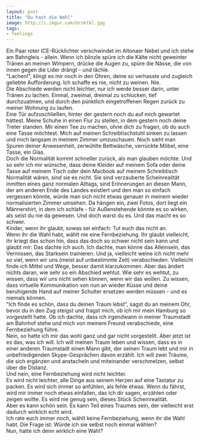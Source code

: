 ```yaml
---
layout: post
title: "Du hast die Wahl"
image: http://i.imgur.com/Ursktkl.jpg
tags:
- feelings
---   
```

Ein Paar roter ICE-Rücklichter verschwindet im Altonaer Nebel und ich stehe am Bahngleis - allein. Wenn ich blinzle spüre ich die Kälte nicht geweinter Tränen an meinen Wimpern, drücke die Augen zu, spüre die Nässe, die von innen gegen die Lider drängt - und lächle.  
"Lachen!", klingt es mir noch in den Ohren, deine so verhasste und zugleich geliebte Aufforderung. Ich schaffe es nie, nicht zu weinen. Nie.  
Die Abschiede werden nicht leichter, nur ich werde besser darin, unter Tränen zu lachen. Einmal, zweimal, dreimal zu schlucken, tief durchzuatmen, und durch den pünktlich eingetroffenen Regen zurück zu meiner Wohnung zu laufen.  
Eine Tür aufzuschließen, hinter der gestern noch du auf mich gewartet hättest. Meine Schuhe in einen Flur zu stellen, in dem gestern noch deine Treter standen. Mir einen Tee zu machen, ohne dich zu fragen, ob du auch eine Tasse möchtest. Mich auf meinen Schreibtischstuhl sinken zu lassen und mich langsam in meinem Zimmer umzuschauen. Noch sieht man Spuren deiner Anwesenheit, zerwühlte Bettwäsche, verrückte Möbel, eine Tasse, ein Glas.  
Doch die Normalität kommt schneller zurück, als man glauben möchte. Und so sehr ich mir wünsche, dass deine Kleider auf meinem Sofa oder deine Tasse auf meinem Tisch oder dein Macbook auf meinem Schreibtisch Normalität wären, sind sie es nicht. Sie sind verzauberte Scheinrealität inmitten eines ganz normalen Alltags, sind Erinnerungen an diesen Mann, der am anderen Ende des Landes existiert und den man so einfach vergessen könnte, würde man sich nicht etwas genauer in meinem wieder normalisierten Zimmer umsehen. Da hängen ein, zwei Fotos, dort liegt ein Männershirt, in dem ich schlafe - für Außenstehende könnte es so wirken, als seist du nie da gewesen. Und doch warst du es. Und das macht es so schwer.  
Kinder, wenn ihr glaubt, sowas sei einfach: Tut euch das nicht an.   
Wenn ihr die Wahl habt, wählt nie eine Fernbeziehung. Ihr glaubt vielleicht, ihr kriegt das schon hin, dass das doch so schwer nicht sein kann und glaubt mir: Das dachte ich auch. Ich dachte, man könne das Alleinsein, das Vermissen, das Starksein trainieren. Und ja, vielleicht weine ich nicht mehr so viel, wenn wir uns (meist auf unbestimmte Zeit) verabschieden. Vielleicht finde ich Mittel und Wege, besser damit klarzukommen. Aber das ändert nichts daran, wie sehr so ein Abschied wehtut. Wie sehr es wehtut, zu wissen, dass wir uns nicht sehen können, wenn wir das wollen. Zu wissen, dass virtuelle Kommunikation von nun an wieder Küsse und deine beruhigende Hand auf meiner Schulter ersetzen werden müssen - und es niemals können.  
"Ich finde es schön, dass du deinen Traum lebst", sagst du an meinem Ohr, bevor du in den Zug steigst und fragst mich, ob ich mir mein Hamburg so vorgestellt hatte. Ob ich dachte, dass ich irgendwann in meiner Traumstadt am Bahnhof stehe und mich von meinem Freund verabschiede, eine Fernbeziehung führe.  
Nein, so hatte ich mir das wohl ganz und gar nicht vorgestellt. Aber jetzt ist es das, was ich will. Ich will meinen Traum leben und wissen, dass es in einer anderen Traumstadt einen Mann gibt, der seinen Traum lebt und mir in unbefriedigenden Skype-Gesprächen davon erzählt. Ich will zwei Träume, die sich ergänzen und anstacheln und miteinander verschmelzen, selbst über die Distanz.  
Und nein, eine Fernbeziehung wird nicht leichter.  
Es wird nicht leichter, alle Dinge aus seinem Herzen auf eine Tastatur zu packen. Es wird sich immer so anfühlen, als fehle etwas. Wenn du fährst, wird mir immer noch etwas einfallen, das ich dir sagen, erzählen oder zeigen wollte. Es wird nie genug sein, dieses Stück Scheinrealität.   
Aber es kann schön sein. Es kann Teil eines Traumes sein, der vielleicht erst dadurch wirklich echt wird.  
Ich rate euch immer noch, wählt keine Fernbeziehung, wenn ihr die Wahl habt. Die Frage ist: Würde ich sie selbst noch einmal wählen?  
Nun, hatte ich denn wirklich eine Wahl?